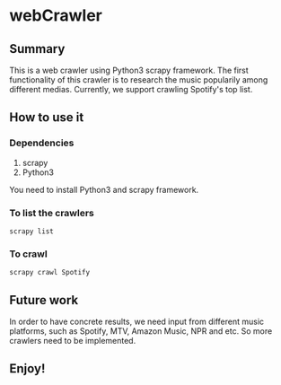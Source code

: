 # webCrawler
## Summary
This is a web crawler using Python3 scrapy framework.  The first functionality of this crawler is to research the music popularily among different medias.  Currently, we support crawling Spotify's top list.

## How to use it
### Dependencies
1. scrapy
2. Python3

You need to install Python3 and scrapy framework.
### To list the crawlers
```scrapy list```

### To crawl
```scrapy crawl Spotify```

## Future work
In order to have concrete results, we need input from different music platforms, such as Spotify, MTV, Amazon Music, NPR and etc.  So more crawlers need to be implemented.

## Enjoy!
